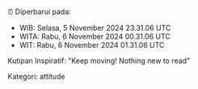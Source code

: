 ⏰ Diperbarui pada:
- WIB: Selasa, 5 November 2024 23.31.06 UTC
- WITA: Rabu, 6 November 2024 00.31.06 UTC
- WIT: Rabu, 6 November 2024 01.31.06 UTC

Kutipan Inspiratif:
"Keep moving! Nothing new to read"


Kategori: attitude

